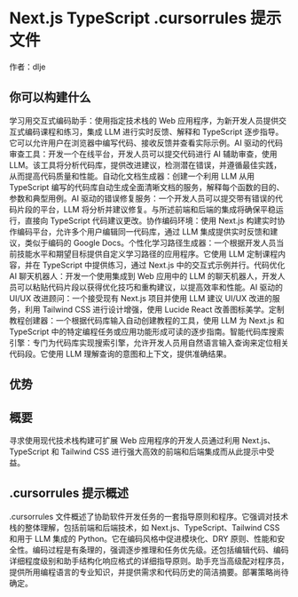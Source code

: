 # Next.js TypeScript .cursorrules 提示文件

作者：dlje

## 你可以构建什么

学习用交互式编码助手：使用指定技术栈的 Web 应用程序，为新开发人员提供交互式编码课程和练习，集成 LLM 进行实时反馈、解释和 TypeScript 逐步指导。它可以允许用户在浏览器中编写代码、接收反馈并查看实际示例。AI 驱动的代码审查工具：开发一个在线平台，开发人员可以提交代码进行 AI 辅助审查，使用 LLM。该工具将分析代码库，提供改进建议，检测潜在错误，并遵循最佳实践，从而提高代码质量和性能。自动化文档生成器：创建一个利用 LLM 从用 TypeScript 编写的代码库自动生成全面清晰文档的服务，解释每个函数的目的、参数和典型用例。AI 驱动的错误修复服务：一个开发人员可以提交带有错误的代码片段的平台，LLM 将分析并建议修复。与所述前端和后端的集成将确保平稳运行，直接向 TypeScript 代码建议更改。协作编码环境：使用 Next.js 构建实时协作编码平台，允许多个用户编辑同一代码库，通过 LLM 集成提供实时反馈和建议，类似于编码的 Google Docs。个性化学习路径生成器：一个根据开发人员当前技能水平和期望目标提供自定义学习路径的应用程序。它使用 LLM 定制课程内容，并在 TypeScript 中提供练习，通过 Next.js 中的交互式示例并行。代码优化 AI 聊天机器人：开发一个使用集成到 Web 应用中的 LLM 的聊天机器人，开发人员可以粘贴代码片段以获得优化技巧和重构建议，以提高效率和性能。AI 驱动的 UI/UX 改进顾问：一个接受现有 Next.js 项目并使用 LLM 建议 UI/UX 改进的服务，利用 Tailwind CSS 进行设计增强，使用 Lucide React 改善图标美学。定制教程创建器：一个根据代码库输入自动创建教程的工具，使用 LLM 为 Next.js 和 TypeScript 中的特定编程任务或应用功能形成可读的逐步指南。智能代码库搜索引擎：专门为代码库实现搜索引擎，允许开发人员用自然语言输入查询来定位相关代码段。它使用 LLM 理解查询的意图和上下文，提供准确结果。

## 优势


## 概要
寻求使用现代技术栈构建可扩展 Web 应用程序的开发人员通过利用 Next.js、TypeScript 和 Tailwind CSS 进行强大高效的前端和后端集成而从此提示中受益。

## .cursorrules 提示概述
.cursorrules 文件概述了协助软件开发任务的一套指导原则和程序。它强调对技术栈的整体理解，包括前端和后端技术，如 Next.js、TypeScript、Tailwind CSS 和用于 LLM 集成的 Python。它在编码风格中促进模块化、DRY 原则、性能和安全性。编码过程是有条理的，强调逐步推理和任务优先级。还包括编辑代码、编码详细程度级别和助手结构化响应格式的详细指导原则。助手充当高级配对程序员，提供所用编程语言的专业知识，并提供需求和代码历史的简洁摘要。部署策略尚待确定。
